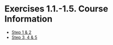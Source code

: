 # Exercises 1.1.-1.5. Course Information

- [Step 1 & 2](https://fullstackopen.com/en/part1/introduction_to_react#exercises-1-1-1-2)
- [Step 3, 4 & 5](https://fullstackopen.com/en/part1/java_script#exercises-1-3-1-5)